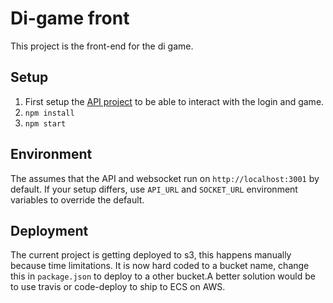 # Di-game front

This project is the front-end for the di game.

## Setup

1. First setup the [API project](https://github.com/cumalikarakoc/di-game-backend) to be able to interact with the login and game.
2. `npm install`
3. `npm start`

## Environment

The assumes that the API and websocket run on `http://localhost:3001` by default. If your setup differs, use `API_URL` and `SOCKET_URL` environment variables to override the default.

## Deployment

The current project is getting deployed to s3, this happens manually because time limitations. It is now hard coded to a bucket name, change this in `package.json` to deploy to a other bucket.A better solution would be to use travis or code-deploy to ship to ECS on AWS.
